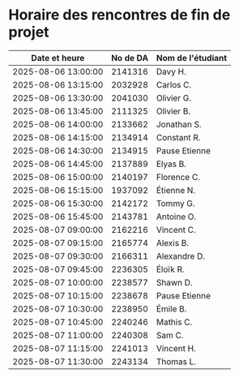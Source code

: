 # Horaire des rencontres de fin de projet
Date et heure|No de DA|Nom de l'étudiant
--|--|--
2025-08-06 13:00:00|2141316|Davy H.
2025-08-06 13:15:00|2032928|Carlos C.
2025-08-06 13:30:00|2041030|Olivier G.
2025-08-06 13:45:00|2111325|Olivier B.
2025-08-06 14:00:00|2133662|Jonathan S.
2025-08-06 14:15:00|2134914|Constant R.
2025-08-06 14:30:00|2134915|Pause Etienne
2025-08-06 14:45:00|2137889|Elyas B.
2025-08-06 15:00:00|2140197|Florence C.
2025-08-06 15:15:00|1937092|Étienne N.
2025-08-06 15:30:00|2142172|Tommy G.
2025-08-06 15:45:00|2143781|Antoine O.
2025-08-07 09:00:00|2162216|Vincent C.
2025-08-07 09:15:00|2165774|Alexis B.
2025-08-07 09:30:00|2166311|Alexandre D.
2025-08-07 09:45:00|2236305|Éloïk R.
2025-08-07 10:00:00|2238577|Shawn D.
2025-08-07 10:15:00|2238678|Pause Etienne
2025-08-07 10:30:00|2238950|Émile B.
2025-08-07 10:45:00|2240246|Mathis C.
2025-08-07 11:00:00|2240308|Sam C.
2025-08-07 11:15:00|2241013|Vincent H.
2025-08-07 11:30:00|2243134|Thomas L.
